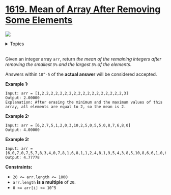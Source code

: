 # [1619. Mean of Array After Removing Some Elements](https://leetcode.cn/problems/mean-of-array-after-removing-some-elements/)

![](https://img.shields.io/badge/Difficulty-Easy-green.svg)

<details>
<summary>Topics</summary>

* [`Array`](https://leetcode.com/tag/array/)
* [`Sorting`](https://leetcode.com/tag/sorting/)

</details>
<br />

Given an integer array `arr`, return *the mean of the remaining integers after removing the smallest `5%` and the largest `5%` of the elements*.

Answers within `10^-5` of the **actual answer** will be considered accepted.

**Example 1:**

    Input: arr = [1,2,2,2,2,2,2,2,2,2,2,2,2,2,2,2,2,2,2,3]
    Output: 2.00000
    Explanation: After erasing the minimum and the maximum values of this array, all elements are equal to 2, so the mean is 2.

**Example 2:**

    Input: arr = [6,2,7,5,1,2,0,3,10,2,5,0,5,5,0,8,7,6,8,0]
    Output: 4.00000

**Example 3:**

    Input: arr = [6,0,7,0,7,5,7,8,3,4,0,7,8,1,6,8,1,1,2,4,8,1,9,5,4,3,8,5,10,8,6,6,1,0,6,10,8,2,3,4]
    Output: 4.77778

**Constraints:**

 + `20 <= arr.length <= 1000`
 + `arr.length` **is a multiple** of `20`.
 + `0 <= arr[i] <= 10^5`
